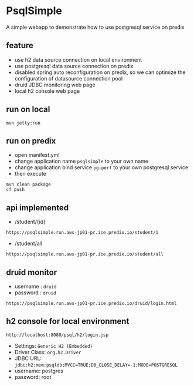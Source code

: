 # PsqlSimple
A simple webapp to demonstrate how to use postgresql service on predix

## feature
- use h2 data source connection on local environment
- use postgresql data source connection on predix
- disabled spring auto reconfiguration on predix, so we can optimize the configuration of datasource connection pool
- druid JDBC monitoring web page
- local h2 console web page

## run on local

```
mvn jetty:run
```

## run on predix
- open manifest.yml 
- change application name `psqlsimple` to your own name
- change application bind service `pg-perf` to your own postgresql service
- then execute

```
mvn clean package
cf push
```

## api implemented
- /student/{id}

```
https://psqlsimple.run.aws-jp01-pr.ice.predix.io/student/1
```

- /student/all

```
https://psqlsimple.run.aws-jp01-pr.ice.predix.io/student/all
```

## druid monitor
- username : `druid`
- password : `druid`

```
https://psqlsimple.run.aws-jp01-pr.ice.predix.io/druid/login.html
```

## h2 console for local environment
```
http://localhost:8080/psql/h2/login.jsp
```
- Settings: `Generic H2 (Embedded)`
- Driver Class: `org.h2.Driver`
- JDBC URL: `jdbc:h2:mem:psqldb;MVCC=TRUE;DB_CLOSE_DELAY=-1;MODE=POSTGRESQL`
- username: postgres
- password: root

